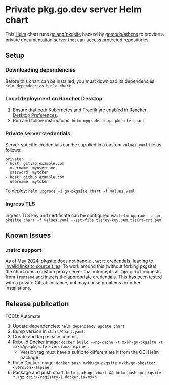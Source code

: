# Private pkg.go.dev server Helm chart

This [Helm] chart runs [golang/pkgsite][pkgsite] backed by [gomods/athens][athens] to provide a private documentation server that can access protected repositories.

[helm]: https://helm.sh/
[pkgsite]: https://github.com/golang/pkgsite
[athens]: https://github.com/gomods/athens

## Setup

### Downloading dependencies

Before this chart can be installed, you must download its dependencies: `helm dependencies build chart`

### Local deployment on Rancher Desktop

1. Ensure that both Kubernetes and Traefik are enabled in [Rancher Desktop Preferences][prefs].
2. Run and follow instructions: `helm upgrade -i go-pkgsite chart`

[prefs]: https://docs.rancherdesktop.io/ui/preferences/kubernetes/

### Private server credentials

Server-specific credentials can be supplied in a custom `values.yaml` file as follows:

```
private:
- host: gitlab.example.com
  username: myusername
  password: mytoken
- host: github.example.com
  username: mytoken
```

To deploy: `helm upgrade -i go-pkgsite chart -f values.yaml`

### Ingress TLS

Ingress TLS key and certificate can be configured via: `helm upgrade -i go-pkgsite chart -f values.yaml --set-file tlsKey=key.pem,tlsCrt=crt.pem`

## Known Issues

### .netrc support

As of May 2024, [pkgsite] does not handle `.netrc` credentials, leading to [invalid links to source files][60299]. To work around this (without forking pkgsite), the chart runs a custom proxy server that intercepts all `?go-get=1` requests from `frontend` and injects the appropriate credentials. This has been tested with a private GitLab instance, but may cause problems for other installations.

[60299]: https://github.com/golang/go/issues/60299

## Release publication

TODO: Automate

1. Update dependencies: `helm dependency update chart`
2. Bump version in `chart/Chart.yaml`.
3. Create and tag release commit.
4. Rebuild Docker image: `docker build --no-cache -t mxkh/go-pkgsite -t mxkh/go-pkgsite:<version>-alpine .`
   * Version tag must have a suffix to differentiate it from the OCI Helm package.
5. Push Docker image: `docker push mxkh/go-pkgsite mxkh/go-pkgsite:<version>-alpine`
6. Package and push chart: `helm package chart && helm push go-pkgsite-*.tgz oci://registry-1.docker.io/mxkh`
